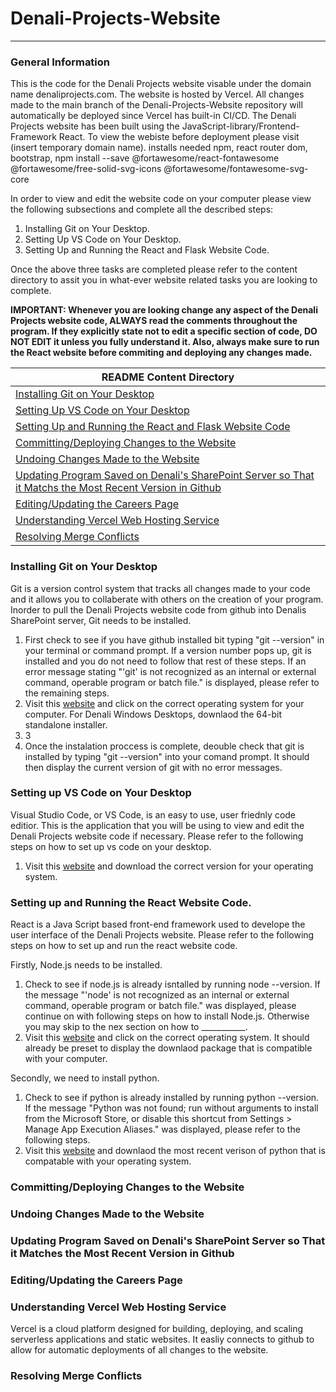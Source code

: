 # Denali-Projects-Website
***
### General Information
This is the code for the Denali Projects website visable under the domain name denaliprojects.com. The website is hosted by Vercel. All changes made to the main branch of the Denali-Projects-Website repository will automatically be deployed since Vercel has built-in CI/CD. The Denali Projects website has been built using the JavaScript-library/Frontend-Framework React. To view the webiste before deployment please visit (insert temporary domain name).
installs needed npm, react router dom, bootstrap, npm install --save @fortawesome/react-fontawesome @fortawesome/free-solid-svg-icons @fortawesome/fontawesome-svg-core

In order to view and edit the website code on your computer please view the following subsections and complete all the described steps:
1. Installing Git on Your Desktop.
2. Setting Up VS Code on Your Desktop.
3. Setting Up and Running the React and Flask Website Code.

Once the above three tasks are completed please refer to the content directory to assit you in what-ever website related tasks you are looking to complete.

**IMPORTANT: Whenever you are looking change any aspect of the Denali Projects website code, ALWAYS read the comments throughout the program. If they explicitly state not to edit a specific section of code, DO NOT EDIT it unless you fully understand it. Also, always make sure to run the React website before commiting and deploying any changes made.**

|README Content Directory| 
|--------------------|
|[Installing Git on Your Desktop](https://github.com/deankirkby/Denali-Projects-Website/blob/main/README.md#installing-git-on-your-desktop)|
|[Setting Up VS Code on Your Desktop](https://github.com/deankirkby/Denali-Projects-Website/blob/main/README.md#setting-up-vs-code-on-your-desktop)|
|[Setting Up and Running the React and Flask Website Code](https://github.com/deankirkby/Denali-Projects-Website/blob/main/README.md#setting-up-and-running-the-react-website-code) |
|[Committing/Deploying Changes to the Website](https://github.com/deankirkby/Denali-Projects-Website/blob/main/README.md#committingdeploying-changes-to-the-website)|
|[Undoing Changes Made to the Website](https://github.com/deankirkby/Denali-Projects-Website/blob/main/README.md#undoing-changes-made-to-the-website)|
|[Updating Program Saved on Denali's SharePoint Server so That it Matchs the Most Recent Version in Github](https://github.com/deankirkby/Denali-Projects-Website/blob/main/README.md#updating-program-saved-on-denalis-sharepoint-server-so-that-it-matches-the-most-recent-version-in-github)|
|[Editing/Updating the Careers Page](https://github.com/deankirkby/Denali-Projects-Website/blob/main/README.md#editingupdating-the-careers-page) |
|[Understanding Vercel Web Hosting Service](https://github.com/deankirkby/Denali-Projects-Website/blob/main/README.md#understanding-vercel-web-hosting-service)|
|[Resolving Merge Conflicts](https://github.com/deankirkby/Denali-Projects-Website/blob/main/README.md#resolving-merge-conflicts)|


### Installing Git on Your Desktop
Git is a version control system that tracks all changes made to your code and it allows you to collaberate with others on the creation of your program. Inorder to pull the Denali Projects website code from github into Denalis SharePoint server, Git needs to be installed. 
1. First check to see if you have github installed bit typing "git --version" in your terminal or command prompt. If a version number pops up, git is installed and you do not need to follow that rest of these steps. If an error message stating "'git' is not recognized as an internal or external command, operable program or batch file." is displayed, please refer to the remaining steps.
2. Visit this [website](https://git-scm.com/downloads) and click on the correct operating system for your computer. For Denali Windows Desktops, downlaod the 64-bit standalone installer.
3. 3
4. Once the instalation proccess is complete, deouble check that git is installed by typing "git --version" into your comand prompt. It should then display the current version of git with no error messages. 

### Setting up VS Code on Your Desktop
Visual Studio Code, or VS Code, is an easy to use, user friednly code editior. This is the application that you will be using to view and edit the Denali Projects website code if necessary. Please refer to the following steps on how to set up vs code on your desktop.  
1. Visit this [website](https://code.visualstudio.com/download) and download the correct version for your operating system.

### Setting up and Running the React Website Code. 
React is a Java Script based front-end framework used to develope the user interface of the Denali Projects website. Please refer to the following steps on how to set up and run the react website code. 

Firstly, Node.js needs to be installed.
1. Check to see if node.js is already isntalled by running node --version. If the message "'node' is not recognized as an internal or external command, operable program or batch file." was displayed, please continue on with following steps on how to install Node.js. Otherwise you may skip to the nex section on how to ___________.
2. Visit this [website](https://nodejs.org/en/download/prebuilt-installer) and click on the correct operating system. It should already be preset to display the downlaod package that is compatible with your computer.

Secondly, we need to install python.   
1. Check to see if python is already installed by running python --version. If the message "Python was not found; run without arguments to install from the Microsoft Store, or disable this shortcut from Settings > Manage App Execution Aliases." was displayed, please refer to the following steps.
2. Visit this [website](https://www.python.org/downloads/) and downlaod the most recent verison of python that is compatable with your operating system. 

### Committing/Deploying Changes to the Website

### Undoing Changes Made to the Website

### Updating Program Saved on Denali's SharePoint Server so That it Matches the Most Recent Version in Github

### Editing/Updating the Careers Page

### Understanding Vercel Web Hosting Service
Vercel is a cloud platform designed for building, deploying, and scaling serverless applications and static websites. It easliy connects to github to allow for automatic deployments of all changes to the website. 

### Resolving Merge Conflicts

